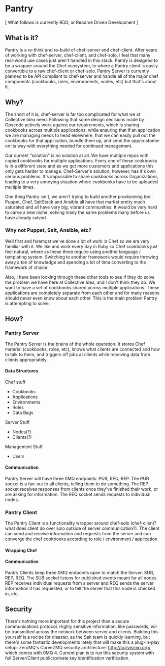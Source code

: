 Pantry
======

[ What follows is currently RDD, or Readme Driven Development ]

## What is it?

Pantry is a re-think and re-build of chef-server and chef-client. After years of working with chef-server, chef-client, and chef-solo, I feel that many real-world use cases just aren't handled in this stack. Pantry is designed to be a wrapper around the Chef ecosystem, to where a Pantry client is easily convertible to a raw chef-client or chef-solo. Pantry Server is currently planned to be API compliant to chef-server and handle all of the major chef components (cookbooks, roles, environments, nodes, etc) but that's about it.

## Why?

The short of it is, chef-server is far too complicated for what we at Collective Idea need. Following that some design decisions made by Opscode actively work against our requirements, which is sharing cookbooks across multiple applications, while ensuring that if an application we are managing needs to head elsewhere, that we can easily pull out the cookbooks for that application, bundle them up, and send the app/customer on its way with everything needed for continued management.

Our current "solution" is no solution at all. We have multiple repos with copied cookbooks for multiple applications. Every one of these cookbooks is in a different state and as we get more customers and applications this only gets harder to manage. Chef-Server's solution, however, has it's own serious problems. It's impossible to share cookbooks across Organizations, leading to a very annoying situation where cookbooks have to be uploaded multiple times.

One thing Pantry isn't, we aren't trying to build another provisioning tool. Puppet, Chef, SaltStack and Ansible all have that market pretty much saturated and all have very big, vibrant communities. It would be very hard to carve a new niche, solving many the same problems many before us have already solved.

### Why not Puppet, Salt, Ansible, etc?

Well first and foremost we've done a lot of work in Chef so we are very familiar with it. We like and work every day in Ruby so Chef cookbooks just feel natural, where as these three require using another language / templating system. Switching to another framework would require throwing away a ton of knowledge and spending a lot of time converting to the framework of choice.

Also, I have been looking through these other tools to see if they do solve the problem we have here at Collective Idea, and I don't think they do. We want to have a set of cookbooks shared across multiple applications. These applications are completely separate from each other and for many reasons should never even know about each other. This is the main problem Pantry is attempting to solve.

## How?

### Pantry Server

The Pantry Server is the brains of the whole operation. It stores Chef material (cookbooks, roles, etc), knows what clients are connected and how to talk to them, and triggers off jobs at clients while receiving data from clients appropriately.

#### Data Structures

Chef stuff

* Cookbooks
* Applications
* Environments
* Roles
* Data Bags

Server Stuff

* Nodes(?)
* Clients(?)

Management Stuff

* Users

#### Communication

Pantry Server will have three 0MQ endpoints: PUB, REQ, REP. The PUB socket is a fan-out to all clients, telling them to do something. The REP socket receives responses from clients once they've finished their work, or are asking for information. The REQ socket sends requests to individual nodes.

### Pantry Client

The Pantry Client is a functionality wrapper around chef-solo (chef-client? what does client do over solo outside of server communication?). The client can send and receive information and requests from the server and can converge the chef cookbooks according to role / environment / application.

#### Wrapping Chef

#### Communication

Pantry Clients keep three 0MQ endpoints open to match the Server: SUB, REP, REQ. The SUB socket listens for published events meant for all nodes. REP receives individual requests from a server and REQ sends the server information it has requested, or to tell the server that this node is checked in, etc.


## Security

There's nothing more important for this project than a secure communications protocol. Highly sensitive information, like passwords, will be transmitted across the network between server and clients. Building this yourself is a recipe for disaster, as the Salt team is quickly learning, but there's some fantastic developments lately that will make this a plug-in-play setup: ZeroMQ's CurveZMQ security architecture: http://curvezmq.org/ which comes with 0MQ 4. Current plan is to run this security system with full Server/Client public/private key identification verification.
